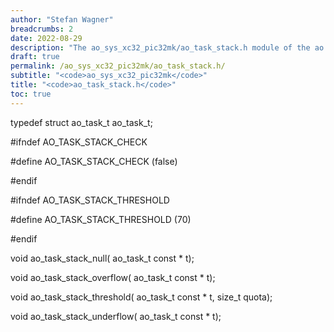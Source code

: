 ```yaml
---
author: "Stefan Wagner"
breadcrumbs: 2
date: 2022-08-29
description: "The ao_sys_xc32_pic32mk/ao_task_stack.h module of the ao real-time operating system."
draft: true
permalink: /ao_sys_xc32_pic32mk/ao_task_stack.h/ 
subtitle: "<code>ao_sys_xc32_pic32mk</code>"
title: "<code>ao_task_stack.h</code>"
toc: true
---
```


typedef struct  ao_task_t           ao_task_t;

#ifndef AO_TASK_STACK_CHECK

#define AO_TASK_STACK_CHECK         (false)

#endif

#ifndef AO_TASK_STACK_THRESHOLD

#define AO_TASK_STACK_THRESHOLD     (70)

#endif

void    ao_task_stack_null(         ao_task_t const * t);

void    ao_task_stack_overflow(     ao_task_t const * t);

void    ao_task_stack_threshold(    ao_task_t const * t, size_t quota);

void    ao_task_stack_underflow(    ao_task_t const * t);

